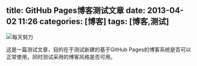 title: GitHub Pages博客测试文章
date: 2013-04-02 11:26 
categories: [博客]
tags: [博客,测试]
---

![](/img/2013/04/02/fighting.jpg "每天努力")

这是一篇测试文章，目的在于测试新建的基于GitHub Pages的博客系统是否可以正常使用，同时测试采用的博客风格是否可用。